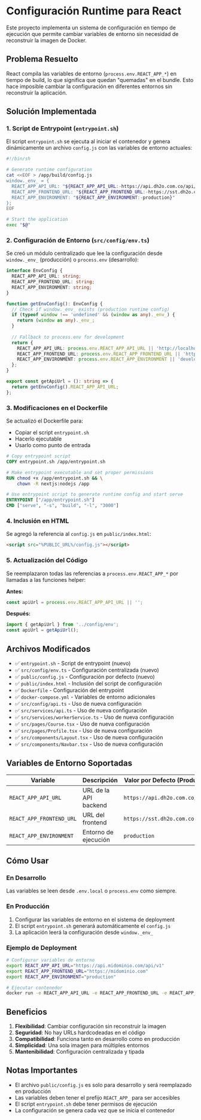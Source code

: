 # Configuración Runtime para React

Este proyecto implementa un sistema de configuración en tiempo de ejecución que permite cambiar variables de entorno sin necesidad de reconstruir la imagen de Docker.

## Problema Resuelto

React compila las variables de entorno (`process.env.REACT_APP_*`) en tiempo de build, lo que significa que quedan "quemadas" en el bundle. Esto hace imposible cambiar la configuración en diferentes entornos sin reconstruir la aplicación.

## Solución Implementada

### 1. Script de Entrypoint (`entrypoint.sh`)

El script `entrypoint.sh` se ejecuta al iniciar el contenedor y genera dinámicamente un archivo `config.js` con las variables de entorno actuales:

```bash
#!/bin/sh

# Generate runtime configuration
cat <<EOF > /app/build/config.js
window._env_ = {
  REACT_APP_API_URL: "${REACT_APP_API_URL:-https://api.dh2o.com.co/api/v1}",
  REACT_APP_FRONTEND_URL: "${REACT_APP_FRONTEND_URL:-https://sst.dh2o.com.co}",
  REACT_APP_ENVIRONMENT: "${REACT_APP_ENVIRONMENT:-production}"
};
EOF

# Start the application
exec "$@"
```

### 2. Configuración de Entorno (`src/config/env.ts`)

Se creó un módulo centralizado que lee la configuración desde `window._env_` (producción) o `process.env` (desarrollo):

```typescript
interface EnvConfig {
  REACT_APP_API_URL: string;
  REACT_APP_FRONTEND_URL: string;
  REACT_APP_ENVIRONMENT: string;
}

function getEnvConfig(): EnvConfig {
  // Check if window._env_ exists (production runtime config)
  if (typeof window !== 'undefined' && (window as any)._env_) {
    return (window as any)._env_;
  }
  
  // Fallback to process.env for development
  return {
    REACT_APP_API_URL: process.env.REACT_APP_API_URL || 'http://localhost:8000/api/v1',
    REACT_APP_FRONTEND_URL: process.env.REACT_APP_FRONTEND_URL || 'http://localhost:3000',
    REACT_APP_ENVIRONMENT: process.env.REACT_APP_ENVIRONMENT || 'development'
  };
}

export const getApiUrl = (): string => {
  return getEnvConfig().REACT_APP_API_URL;
};
```

### 3. Modificaciones en el Dockerfile

Se actualizó el Dockerfile para:
- Copiar el script `entrypoint.sh`
- Hacerlo ejecutable
- Usarlo como punto de entrada

```dockerfile
# Copy entrypoint script
COPY entrypoint.sh /app/entrypoint.sh

# Make entrypoint executable and set proper permissions
RUN chmod +x /app/entrypoint.sh && \
    chown -R nextjs:nodejs /app

# Use entrypoint script to generate runtime config and start serve
ENTRYPOINT ["/app/entrypoint.sh"]
CMD ["serve", "-s", "build", "-l", "3000"]
```

### 4. Inclusión en HTML

Se agregó la referencia al `config.js` en `public/index.html`:

```html
<script src="%PUBLIC_URL%/config.js"></script>
```

### 5. Actualización del Código

Se reemplazaron todas las referencias a `process.env.REACT_APP_*` por llamadas a las funciones helper:

**Antes:**
```typescript
const apiUrl = process.env.REACT_APP_API_URL || '';
```

**Después:**
```typescript
import { getApiUrl } from '../config/env';
const apiUrl = getApiUrl();
```

## Archivos Modificados

- ✅ `entrypoint.sh` - Script de entrypoint (nuevo)
- ✅ `src/config/env.ts` - Configuración centralizada (nuevo)
- ✅ `public/config.js` - Configuración por defecto (nuevo)
- ✅ `public/index.html` - Inclusión del script de configuración
- ✅ `Dockerfile` - Configuración del entrypoint
- ✅ `docker-compose.yml` - Variables de entorno adicionales
- ✅ `src/config/api.ts` - Uso de nueva configuración
- ✅ `src/services/api.ts` - Uso de nueva configuración
- ✅ `src/services/workerService.ts` - Uso de nueva configuración
- ✅ `src/pages/Course.tsx` - Uso de nueva configuración
- ✅ `src/pages/Profile.tsx` - Uso de nueva configuración
- ✅ `src/components/Layout.tsx` - Uso de nueva configuración
- ✅ `src/components/Navbar.tsx` - Uso de nueva configuración

## Variables de Entorno Soportadas

| Variable | Descripción | Valor por Defecto (Producción) |
|----------|-------------|--------------------------------|
| `REACT_APP_API_URL` | URL de la API backend | `https://api.dh2o.com.co/api/v1` |
| `REACT_APP_FRONTEND_URL` | URL del frontend | `https://sst.dh2o.com.co` |
| `REACT_APP_ENVIRONMENT` | Entorno de ejecución | `production` |

## Cómo Usar

### En Desarrollo
Las variables se leen desde `.env.local` o `process.env` como siempre.

### En Producción
1. Configurar las variables de entorno en el sistema de deployment
2. El script `entrypoint.sh` generará automáticamente el `config.js`
3. La aplicación leerá la configuración desde `window._env_`

### Ejemplo de Deployment

```bash
# Configurar variables de entorno
export REACT_APP_API_URL="https://api.midominio.com/api/v1"
export REACT_APP_FRONTEND_URL="https://midominio.com"
export REACT_APP_ENVIRONMENT="production"

# Ejecutar contenedor
docker run -e REACT_APP_API_URL -e REACT_APP_FRONTEND_URL -e REACT_APP_ENVIRONMENT mi-app
```

## Beneficios

1. **Flexibilidad**: Cambiar configuración sin reconstruir la imagen
2. **Seguridad**: No hay URLs hardcodeadas en el código
3. **Compatibilidad**: Funciona tanto en desarrollo como en producción
4. **Simplicidad**: Una sola imagen para múltiples entornos
5. **Mantenibilidad**: Configuración centralizada y tipada

## Notas Importantes

- El archivo `public/config.js` es solo para desarrollo y será reemplazado en producción
- Las variables deben tener el prefijo `REACT_APP_` para ser accesibles
- El script `entrypoint.sh` debe tener permisos de ejecución
- La configuración se genera cada vez que se inicia el contenedor